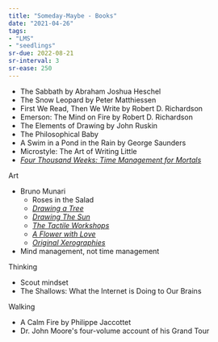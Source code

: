 ```yaml
---
title: "Someday-Maybe - Books"
date: "2021-04-26"
tags:
- "LMS"
- "seedlings"
sr-due: 2022-08-21
sr-interval: 3
sr-ease: 250
---
```


- The Sabbath by Abraham Joshua Heschel
- The Snow Leopard by Peter Matthiessen
- First We Read, Then We Write by Robert D. Richardson
- Emerson: The Mind on Fire by Robert D. Richardson
- The Elements of Drawing by John Ruskin
- The Philosophical Baby
- A Swim in a Pond in the Rain by George Saunders
- Microstyle: The Art of Writing Little
- [*Four Thousand Weeks: Time Management for Mortals*](https://amzn.to/3i3OvXj)

Art

- Bruno Munari
   - Roses in the Salad
   - [*Drawing a Tree*](https://www.corraini.com/en/catalogo/scheda_libro/847/Drawing-A-Tree)
   - [*Drawing The Sun*](https://www.corraini.com/en/catalogo/scheda_libro/846/Drawing-the-Sun)
   - [*The Tactile Workshops*](https://www.corraini.com/en/catalogo/scheda_libro/844/The-Tactile-Workshops)
   - [*A Flower with Love*](https://www.corraini.com/en/catalogo/scheda_libro/820/A-Flower-with-Love)
   - [*Original Xerographies*](https://www.corraini.com/en/catalogo/scheda_libro/821/Original-Xerographies)
- Mind management, not time management

Thinking

- Scout mindset
- The Shallows: What the Internet is Doing to Our Brains

Walking

- A Calm Fire by Philippe Jaccottet
- Dr. John Moore's four-volume account of his Grand Tour


